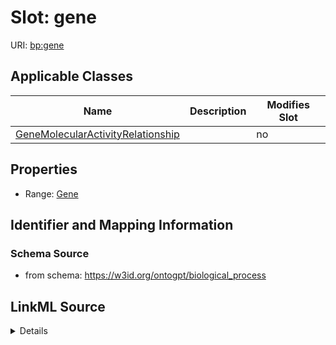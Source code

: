 

# Slot: gene

URI: [bp:gene](http://w3id.org/ontogpt/biological-process-templategene)



<!-- no inheritance hierarchy -->





## Applicable Classes

| Name | Description | Modifies Slot |
| --- | --- | --- |
| [GeneMolecularActivityRelationship](GeneMolecularActivityRelationship.md) |  |  no  |







## Properties

* Range: [Gene](Gene.md)





## Identifier and Mapping Information







### Schema Source


* from schema: https://w3id.org/ontogpt/biological_process




## LinkML Source

<details>
```yaml
name: gene
from_schema: https://w3id.org/ontogpt/biological_process
rank: 1000
alias: gene
owner: GeneMolecularActivityRelationship
domain_of:
- GeneMolecularActivityRelationship
range: Gene

```
</details>